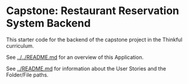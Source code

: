 # Capstone: Restaurant Reservation System Backend

This starter code for the backend of the capstone project in the Thinkful curriculum.

See [../../README.md](../../README.md) for an overview of this Application.

See [../README.md](../README.md) for information about the User Stories and the Folder/File paths.
